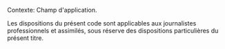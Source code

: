 Contexte: Champ d'application.

Les dispositions du présent code sont applicables aux journalistes professionnels et assimilés, sous réserve des dispositions particulières du présent titre.